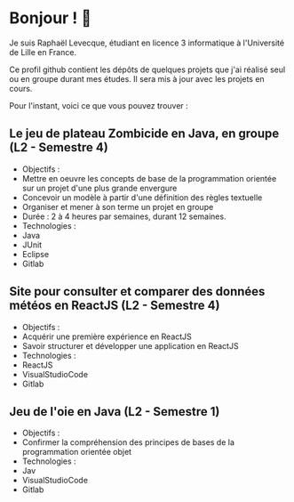 # Bonjour ! 👋

Je suis Raphaël Levecque, étudiant en licence 3 informatique à l'Université de Lille en France. 

Ce profil github contient les dépôts de quelques projets que j'ai réalisé seul ou en groupe durant mes études. Il sera mis à jour avec les projets en cours. 

Pour l'instant, voici ce que vous pouvez trouver : 

## Le jeu de plateau Zombicide en Java, en groupe (L2 - Semestre 4) 

- Objectifs :
 - Mettre en oeuvre les concepts de base de la programmation orientée sur un projet d'une plus grande envergure
 - Concevoir un modèle à partir d'une définition des règles textuelle
 - Organiser et mener à son terme un projet en groupe
- Durée : 2 à 4 heures par semaines, durant 12 semaines.
- Technologies :
 - Java
 - JUnit
 - Eclipse
 - Gitlab

## Site pour consulter et comparer des données météos en ReactJS (L2 - Semestre 4)

- Objectifs :
 - Acquérir une première expérience en ReactJS
 - Savoir structurer et développer une application en ReactJS
- Technologies :
 - ReactJS
 - VisualStudioCode
 - Gitlab

## Jeu de l'oie en Java (L2 - Semestre 1)

- Objectifs :
 - Confirmer la compréhension des principes de bases de la programmation orientée objet
- Technologies :
 - Jav
 - VisualStudioCode
 - Gitlab


